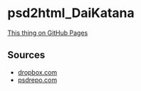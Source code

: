 # psd2html_DaiKatana

[This thing on GitHub Pages](https://qitnyatt.github.io/psd2html_DaiKatana/)


## Sources

* [dropbox.com](https://www.dropbox.com/sh/gk2mxmvh52ieolw/AAA50ywNYxk7KIjAQRU0Ue7Ka?dl=0)
* [psdrepo.com](https://psdrepo.com/free-psd/daikatana-free-psd-freebie/)
